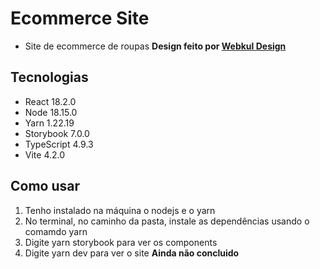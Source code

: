 # Ecommerce Site 

* Site de ecommerce de roupas **Design feito por [Webkul Design](https://www.figma.com/community/file/1154649549752855805/PWA-eCommerce-Theme)**

## Tecnologias

* React 18.2.0
* Node 18.15.0
* Yarn 1.22.19
* Storybook 7.0.0
* TypeScript 4.9.3
* Vite 4.2.0

## Como usar 

1. Tenho instalado na máquina o nodejs e o yarn
2. No terminal, no caminho da pasta, instale as dependências usando o comamdo yarn
3. Digite yarn storybook para ver os components
4. Digite yarn dev para ver o site **Ainda não concluido**